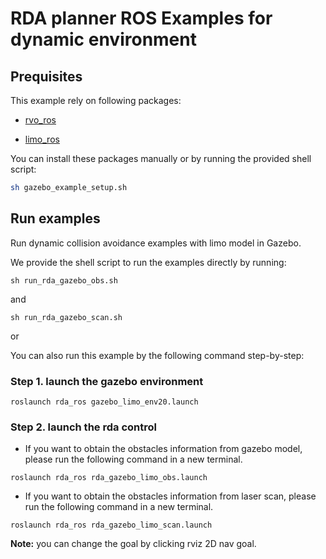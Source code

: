 # RDA planner ROS Examples for dynamic environment


## Prequisites

This example rely on following packages: 

- [rvo_ros](https://github.com/hanruihua/rvo_ros)

- [limo_ros](https://github.com/hanruihua/limo_ros)

You can install these packages manually or by running the provided shell script:

```bash
sh gazebo_example_setup.sh
```

## Run examples

Run dynamic collision avoidance examples with limo model in Gazebo. 

We provide the shell script to run the examples directly by running:

```
sh run_rda_gazebo_obs.sh
```

and 

```
sh run_rda_gazebo_scan.sh
```

or 

You can also run this example by the following command step-by-step:

### Step 1. launch the gazebo environment

```
roslaunch rda_ros gazebo_limo_env20.launch
```

### Step 2. launch the rda control

- If you want to obtain the obstacles information from gazebo model, please run the following command in a new terminal.

```
roslaunch rda_ros rda_gazebo_limo_obs.launch
```

- If you want to obtain the obstacles information from laser scan, please run the following command in a new terminal. 

```
roslaunch rda_ros rda_gazebo_limo_scan.launch
```

**Note:** you can change the goal by clicking rviz 2D nav goal.




